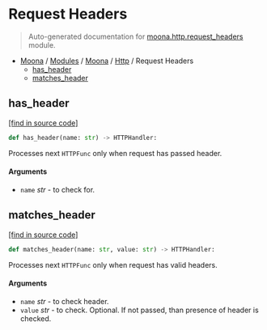 # Request Headers

> Auto-generated documentation for [moona.http.request_headers](https://github.com/katunilya/moona/blob/main/moona/http/request_headers.py) module.

- [Moona](../../README.md#moona-index) / [Modules](../../MODULES.md#moona-modules) / [Moona](../index.md#moona) / [Http](index.md#http) / Request Headers
    - [has_header](#has_header)
    - [matches_header](#matches_header)

## has_header

[[find in source code]](https://github.com/katunilya/moona/blob/main/moona/http/request_headers.py#L9)

```python
def has_header(name: str) -> HTTPHandler:
```

Processes next `HTTPFunc` only when request has passed header.

#### Arguments

- `name` *str* - to check for.

## matches_header

[[find in source code]](https://github.com/katunilya/moona/blob/main/moona/http/request_headers.py#L28)

```python
def matches_header(name: str, value: str) -> HTTPHandler:
```

Processes next `HTTPFunc` only when request has valid headers.

#### Arguments

- `name` *str* - to check header.
- `value` *str* - to check. Optional. If not passed, than presence of header is
checked.
